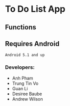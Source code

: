# To Do List App



## Functions



## Requires Android

`Android 5.1 and up`

### Developers:

- Anh Pham
- Trung Tin Vo
- Guan Li
- Desiree Baube
- Andrew Wilson
